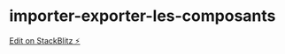 # importer-exporter-les-composants

[Edit on StackBlitz ⚡️](https://stackblitz.com/edit/react-5ztlxo)